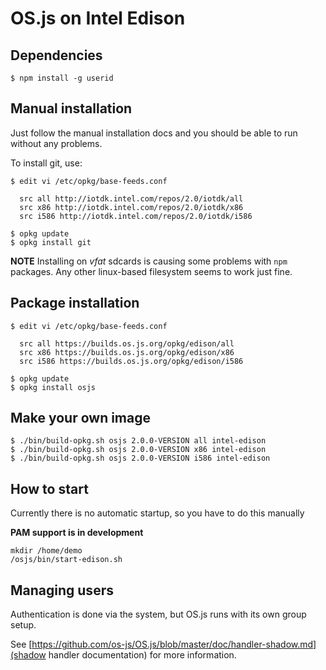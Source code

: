# OS.js on Intel Edison

## Dependencies

```
$ npm install -g userid
```

## Manual installation

Just follow the manual installation docs and you should be able to run without any problems.

To install git, use:

```
$ edit vi /etc/opkg/base-feeds.conf

  src all http://iotdk.intel.com/repos/2.0/iotdk/all
  src x86 http://iotdk.intel.com/repos/2.0/iotdk/x86
  src i586 http://iotdk.intel.com/repos/2.0/iotdk/i586

$ opkg update
$ opkg install git
```

**NOTE** Installing on *vfat* sdcards is causing some problems with `npm` packages. Any other linux-based filesystem seems to work just fine.

## Package installation

```
$ edit vi /etc/opkg/base-feeds.conf

  src all https://builds.os.js.org/opkg/edison/all
  src x86 https://builds.os.js.org/opkg/edison/x86
  src i586 https://builds.os.js.org/opkg/edison/i586

$ opkg update
$ opkg install osjs
```

## Make your own image

```
$ ./bin/build-opkg.sh osjs 2.0.0-VERSION all intel-edison
$ ./bin/build-opkg.sh osjs 2.0.0-VERSION x86 intel-edison
$ ./bin/build-opkg.sh osjs 2.0.0-VERSION i586 intel-edison
```

## How to start

Currently there is no automatic startup, so you have to do this manually

**PAM support is in development**

```
mkdir /home/demo
/osjs/bin/start-edison.sh
```

## Managing users

Authentication is done via the system, but OS.js runs with its own group setup.

See [https://github.com/os-js/OS.js/blob/master/doc/handler-shadow.md](shadow handler documentation) for more information.

